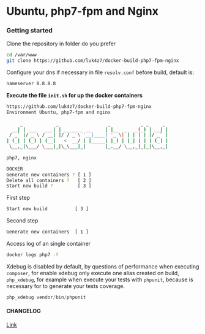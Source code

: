 
# Ubuntu, php7-fpm and Nginx

### Getting started

Clone the repository in folder do you prefer
```bash
cd /var/www
git clone https://github.com/luk4z7/docker-build-php7-fpm-nginx
```

Configure your dns if necessary in file `resolv.conf` before build, default is:

```bash
nameserver 8.8.8.8
```

**Execute the file `init.sh` for up the docker containers**

```bash
https://github.com/luk4z7/docker-build-php7-fpm-nginx 
Environment Ubuntu, php7-fpm and nginx 
 
     _            _                  _           _ _     _ 
  __| | ___   ___| | _____ _ __     | |__  _   _(_) | __| |
 / _` |/ _ \ / __| |/ / _ \ '__|____| '_ \| | | | | |/ _` |
| (_| | (_) | (__|   <  __/ | |_____| |_) | |_| | | | (_| |
 \__,_|\___/ \___|_|\_\___|_|       |_.__/ \__,_|_|_|\__,_|
                                                           
php7, nginx 

DOCKER
Generate new containers ? [ 1 ] 
Delete all containers ?   [ 2 ] 
Start new build ?         [ 3 ]
```

First step
```bash
Start new build          [ 3 ]
```

Second step
```bash
Generate new containers  [ 1 ]
```

Access log of an single container
```bash
docker logs php7 -f
```

Xdebug is disabled by default, by questions of performance when executing `composer`, for enable xdebug only execute one alias created on build, `php_xdebug`, for example when execute your tests with `phpunit`, because is necessary for to generate your tests coverage.

```php
php_xdebug vendor/bin/phpunit
```

#### CHANGELOG

[Link](https://github.com/luk4z7/docker-build-php7-fpm-nginx/blob/master/CHANGELOG.md)
